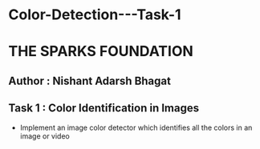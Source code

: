 # Color-Detection---Task-1

# THE SPARKS FOUNDATION

## Author : Nishant Adarsh Bhagat
## Task 1 : Color Identification in Images
* Implement an image color detector which identifies all the colors in an image or video
